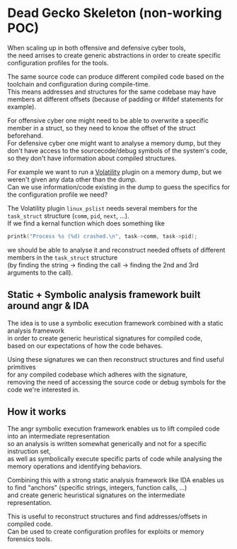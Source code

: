 # Dead Gecko Skeleton (non-working POC)    

When scaling up in both offensive and defensive cyber tools,  
the need arrises to create generic abstractions in order to create specific configuration profiles for the tools.  

The same source code can produce different compiled code based on the toolchain and configuration during compile-time.  
This means addresses and structures for the same codebase may have members at different offsets (because of padding or #ifdef statements for example).   

For offensive cyber one might need to be able to overwrite a specific member in a struct, so they need to know the offset of the struct beforehand.  
For defensive cyber one might want to analyse a memory dump, but they don't have access to the sourcecode/debug symbols of the system's code, so they don't have information about compiled structures.  

For example we want to run a [Volatility](https://github.com/volatilityfoundation/volatility) plugin on a memory dump, but we weren't given any data other than the dump.   
Can we use information/code existing in the dump to guess the specifics for the configuration profile we need?    

The Volatility plugin  `linux_pslist` needs several members for the `task_struct` structure (`comm`, `pid`, `next`, ...).  
If we find a kernal function which does something like
```c
printk("Process %s (%d) crashed.\n", task->comm, task->pid);
```
we should be able to analyse it and reconstruct needed offsets of different members in the `task_struct` structure   
(by finding the string -> finding the call -> finding the 2nd and 3rd arguments to the call).   

## Static + Symbolic analysis framework built around angr &amp; IDA

The idea is to use a symbolic execution framework combined with a static analysis framework  
in order to create generic heuristical signatures for compiled code,  
based on our expectations of how the code behaves.  

Using these signatures we can then reconstruct structures and find useful primitives   
for any compiled codebase which adheres with the signature,  
removing the need of accessing the source code or debug symbols for the code we're interested in.  

## How it works

The angr symbolic execution framework enables us to lift compiled code into an intermediate representation  
so an analysis is written somewhat generically and not for a specific instruction set,  
as well as symbolically execute specific parts of code while analysing the memory operations and identifying behaviors.

Combining this with a strong static analysis framework like IDA enables us to find "anchors" (specific strings, integers, function calls, ...)    
and create generic heuristical signatures on the intermediate representation.  

This is useful to reconstruct structures and find addresses/offsets in compiled code.  
Can be used to create configuration profiles for exploits or memory forensics tools.    

